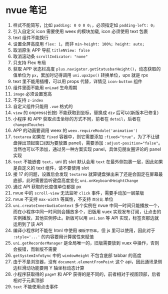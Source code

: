# nvue 笔记

1. 样式不能简写，比如 `padding: 0 0 0 0;`，必须指定如 `padding-left: 0;`
2. 引入自定义 icon 需要使用 weex 的模块加载, icon 必须使用 text 包裹
3. text 组件不能换行
4. 设置全屏高度用 `flex: 1`，而非 `min-height: 100%; height: auto;`
5. 取消原生 APP 导航 `titleNView: false`
6. 取消滚动条 `scrollIndicator: "none"`
7. 只支持 Flex 布局
8. 获取 APP 状态栏高度 `plus.navigator.getStatusbarHeight()`，动态获取的值单位为 `px`，累加时记得调用 `uni.upx2px()` 转换单位，upx 就是 rpx
9. text 里不能用插槽，可以用 props 代替，详情见 `icon-button` 组件
10. 组件里面不能用 `onLoad` 生命周期
11. `image` 必须设置宽高
12. 不支持 `z-index`
13. 自定义组件只能用 `.vue` 格式的
14. `view` 的 onpress(长按) 不能获取到坐标，替换成 `div` 后可以(新版本已修复)
15. 小程序 和 APP 获取点击坐标的方式不同，前者在 `detail`，后者在 `changedTouches`
16. APP 的动画要调用 weex 的 `weex.requireModule('animation')`
17. `textarea` 如果在 `fixed` 容器中，则它需要添加 `:fixed="true"`，为了不让键盘弹出顶起窗口(因为要放置 panel)，需要添加 `:adjust-position="false"`。当然也可以不添加，通过另一种方案实现 panel，具体见朋友圈评论的 panel 实现
18. `text` 不能嵌套 `text`，uni 的 slot 默认会用 `text` 在最外侧包裹一层，因此如果是自定义的 text 组件，请不要使用 slot
19. 接 17 的问题，设置后会发现 `textarea` 就算键盘弹出来了还是会固定在屏幕最底部，此时需要监听键盘高度变化 `uni.onKeyboardHeightChange`
20. 通过 API 获取的长度值单位都是 px
21. nvue 中的 `scroll-view` 无法监听 `click` 事件，需要手动加一层蒙版
22. nvue 不支持 `max-width` 等属性，不支持 `百分比` 单位
23. `uni.createInnerAudioContext` 多个实例在 nvue 中同一时间只能播放一个，而在小程序中同一时间则会播放多个，旧版用 vuex 实现发布订阅，让点击的实例播放，其他实例停止。新版可以用 `uni.$on` 等 API 实现，标签页那边就运用到了该 API
24. 编译小程序时不能在 html 中使用 `模板字符串`，但 js 里可以使用，因此对于 `:style='...'` 的内容要用计算属性来赋值
25. `uni.getRecorderManager` 是全局唯一的，旧版需要放到 vuex 中操作，否则会报错，而新版不需要
26. `getSystemInfoSync` 中的 `windowHeight` 不包含底部 tabbar 的高度
27. 由于不是浏览器，没有 `document.elementFromPoint` 这个 api，因此通讯录侧边栏滑动功能要用 Y 轴坐标动态计算
28. 小程序获取得的 `pageY` 和 APP 获得的是不同的，前者相对于视图顶部，后者相对于元素顶部
29. `text` 不能使用点击事件
